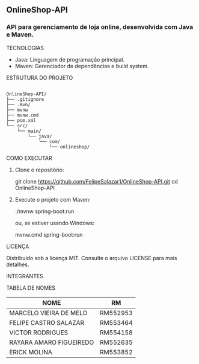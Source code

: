## OnlineShop-API

### API para gerenciamento de loja online, desenvolvida com Java e Maven.

TECNOLOGIAS

- Java: Linguagem de programação principal.
- Maven: Gerenciador de dependências e build system.

ESTRUTURA DO PROJETO

```

OnlineShop-API/
├── .gitignore
├── .mvn/
├── mvnw
├── mvnw.cmd
├── pom.xml
└── src/
    └── main/
        └── java/
            └── com/
                └── onlineshop/

```

COMO EXECUTAR

1. Clone o repositório:

   git clone https://github.com/FelipeSalazar1/OnlineShop-API.git
   cd OnlineShop-API

2. Execute o projeto com Maven:

   ./mvnw spring-boot:run

   ou, se estiver usando Windows:

   mvnw.cmd spring-boot:run

LICENÇA

Distribuído sob a licença MIT. Consulte o arquivo LICENSE para mais detalhes.


INTEGRANTES

TABELA DE NOMES

| NOME              | RM |
|----------------|----------------|
|MARCELO VIEIRA DE MELO|RM552953|
|FELIPE CASTRO SALAZAR|RM553464|
|VICTOR RODRIGUES|RM554158|
|RAYARA AMARO FIGUEIREDO|RM552635|
|ERICK MOLINA|RM553852|
